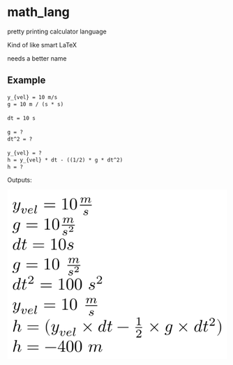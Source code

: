 # math_lang
pretty printing calculator language

Kind of like smart LaTeX

needs a better name

## Example

```
y_{vel} = 10 m/s
g = 10 m / (s * s)

dt = 10 s

g = ?
dt^2 = ?

y_{vel} = ?
h = y_{vel} * dt - ((1/2) * g * dt^2)
h = ?
```

Outputs:

![example 1](images/ex1.png)
